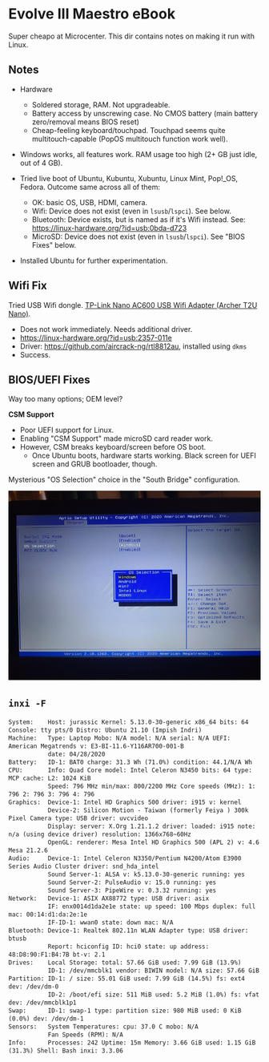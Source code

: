 Evolve III Maestro eBook
==========

Super cheapo at Microcenter. This dir contains notes on making it run with Linux.

Notes
-----

* Hardware
    * Soldered storage, RAM. Not upgradeable.
    * Battery access by unscrewing case. No CMOS battery (main battery zero/removal means BIOS reset)
    * Cheap-feeling keyboard/touchpad. Touchpad seems quite multitouch-capable (PopOS multitouch function work well).

* Windows works, all features work. RAM usage too high (2+ GB just idle, out of 4 GB).

* Tried live boot of Ubuntu, Kubuntu, Xubuntu, Linux Mint, Pop!_OS, Fedora. Outcome same across all of them:
    * OK: basic OS, USB, HDMI, camera.
    * Wifi: Device does not exist (even in `lsusb`/`lspci`). See below.
    * Bluetooth: Device exists, but is named as if it's Wifi instead. See: https://linux-hardware.org/?id=usb:0bda-d723
    * MicroSD: Device does not exist (even in `lsusb`/`lspci`). See "BIOS Fixes" below.

* Installed Ubuntu for further experimentation.

Wifi Fix
-----

Tried USB Wifi dongle. [TP-Link Nano AC600 USB Wifi Adapter (Archer T2U Nano)](https://smile.amazon.com/dp/B07PB1X4CN).

* Does not work immediately. Needs additional driver.
* https://linux-hardware.org/?id=usb:2357-011e
* Driver: https://github.com/aircrack-ng/rtl8812au, installed using `dkms`
* Success.

BIOS/UEFI Fixes
-----

Way too many options; OEM level?

**CSM Support**

* Poor UEFI support for Linux.
* Enabling "CSM Support" made microSD card reader work.
* However, CSM breaks keyboard/screen before OS boot.
    * Once Ubuntu boots, hardware starts working. Black screen for UEFI screen and GRUB bootloader, though.


Mysterious "OS Selection" choice in the "South Bridge" configuration.

![](mystery-os-selection.jpg)


`inxi -F`
-----

```
System:    Host: jurassic Kernel: 5.13.0-30-generic x86_64 bits: 64 Console: tty pts/0 Distro: Ubuntu 21.10 (Impish Indri) 
Machine:   Type: Laptop Mobo: N/A model: N/A serial: N/A UEFI: American Megatrends v: E3-BI-11.6-Y116AR700-001-B 
           date: 04/28/2020 
Battery:   ID-1: BAT0 charge: 31.3 Wh (71.0%) condition: 44.1/N/A Wh 
CPU:       Info: Quad Core model: Intel Celeron N3450 bits: 64 type: MCP cache: L2: 1024 KiB 
           Speed: 796 MHz min/max: 800/2200 MHz Core speeds (MHz): 1: 796 2: 796 3: 796 4: 796 
Graphics:  Device-1: Intel HD Graphics 500 driver: i915 v: kernel 
           Device-2: Silicon Motion - Taiwan (formerly Feiya ) 300k Pixel Camera type: USB driver: uvcvideo 
           Display: server: X.Org 1.21.1.2 driver: loaded: i915 note: n/a (using device driver) resolution: 1366x768~60Hz 
           OpenGL: renderer: Mesa Intel HD Graphics 500 (APL 2) v: 4.6 Mesa 21.2.6 
Audio:     Device-1: Intel Celeron N3350/Pentium N4200/Atom E3900 Series Audio Cluster driver: snd_hda_intel 
           Sound Server-1: ALSA v: k5.13.0-30-generic running: yes 
           Sound Server-2: PulseAudio v: 15.0 running: yes 
           Sound Server-3: PipeWire v: 0.3.32 running: yes 
Network:   Device-1: ASIX AX88772 type: USB driver: asix 
           IF: enx0014d1da2e1e state: up speed: 100 Mbps duplex: full mac: 00:14:d1:da:2e:1e 
           IF-ID-1: wwan0 state: down mac: N/A 
Bluetooth: Device-1: Realtek 802.11n WLAN Adapter type: USB driver: btusb 
           Report: hciconfig ID: hci0 state: up address: 48:D8:90:F1:B4:7B bt-v: 2.1 
Drives:    Local Storage: total: 57.66 GiB used: 7.99 GiB (13.9%) 
           ID-1: /dev/mmcblk1 vendor: BIWIN model: N/A size: 57.66 GiB 
Partition: ID-1: / size: 55.01 GiB used: 7.99 GiB (14.5%) fs: ext4 dev: /dev/dm-0 
           ID-2: /boot/efi size: 511 MiB used: 5.2 MiB (1.0%) fs: vfat dev: /dev/mmcblk1p1 
Swap:      ID-1: swap-1 type: partition size: 980 MiB used: 0 KiB (0.0%) dev: /dev/dm-1 
Sensors:   System Temperatures: cpu: 37.0 C mobo: N/A 
           Fan Speeds (RPM): N/A 
Info:      Processes: 242 Uptime: 15m Memory: 3.66 GiB used: 1.15 GiB (31.3%) Shell: Bash inxi: 3.3.06 
```


